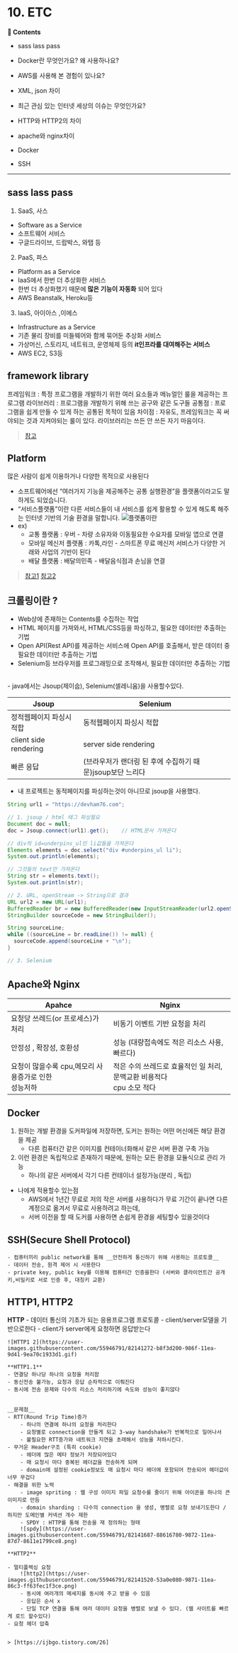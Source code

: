 # 10. ETC
**:book: Contents**

* sass lass pass
* Docker란 무엇인가요? 왜 사용하나요?
* AWS를 사용해 본 경험이 있나요?
* XML, json 차이
* 최근 관심 있는 인터넷 세상의 이슈는 무엇인가요?
* HTTP와 HTTP2의 차이
* apache와 nginx차이

* Docker
* SSH


---

## sass lass pass

1. SaaS, 사스
- Software as a Service
- 소프트웨어 서비스
- 구글드라이브, 드랍박스, 와탭 등

2. PaaS, 파스
- Platform as a Service
- IaaS에서 한번 더 추상화한 서비스
- 한번 더 추상화했기 때문에 __많은 기능이 자동화__ 되어 있다
- AWS Beanstalk, Heroku등

3. IaaS, 아이아스 ,이에스
- Infrastructure as a Service
- 기존 물리 장비를 미들웨어와 함께 묶어둔 추상화 서비스
- 가상머신, 스토리지, 네트워크, 운영체제 등의 __it인프라를 대여해주는 서비스__
- AWS EC2, S3등

## framework library
프레임워크 : 특정 프로그램을 개발하기 위한 여러 요소들과 메뉴얼인 룰을 제공하는 프로그램
라이브러리 : 프로그램을 개발하기 위해 쓰는 공구와 같은 도구들
공통점 : 프로그램을 쉽게 만들 수 있게 하는 공통된 목적이 있음
차이점 : 자유도, 프레임워크는 꼭 써야되는 것과 지켜야되는 룰이 있다. 라이브러리는 쓰든 안 쓰든 자기 마음이다.

> [참고](https://engkimbs.tistory.com/673?category=763578)

## Platform
많은 사람이 쉽게 이용하거나 다양한 목적으로 사용된다
- 소프트웨어에선 “여러가지 기능을 제공해주는 공통 실행환경”을 플랫폼이라고도 말하게도 되었습니다.
- “서비스플랫폼”이란 다른 서비스들이 내 서비스를 쉽게 활용할 수 있게 해도록 해주는 인터넷 기반의 기술 환경을 말합니다.
![플랫폼이란](https://user-images.githubusercontent.com/55946791/82056589-1e738180-96fd-11ea-9668-a1711be664c2.JPG)
- ex)
	- 교통 플랫폼 : 우버 - 차량 소유자와 이동필요한 수요자를 모바일 앱으로 연결
	- 모바일 메신저 플랫폼 : 카톡,라인 - 스마트폰 무료 메신저 서비스가 다양한 거래와 사업의 기반이 된다
	- 배달 플랫폼 : 배달의민족 - 배달음식점과 손님을 연결
>[참고1](https://brunch.co.kr/@xhrkdl2000/3)
>[참고2](https://subokim.wordpress.com/2013/01/31/platform-story/)

## 크롤링이란 ?
- Web상에 존재하는 Contents를 수집하는 작업
- HTML 페이지를 가져와서, HTML/CSS등을 파싱하고, 필요한 데이터만 추출하는 기법
- Open API(Rest API)를 제공하는 서비스에 Open API를 호출해서, 받은 데이터 중 필요한 데이터만 추출하는 기법
- Selenium등 브라우저를 프로그래밍으로 조작해서, 필요한 데이터만 추출하는 기법

<br>
- java에서는 Jsoup(제이숩), Selenium(셀레니움)을 사용할수있다.

|Jsoup|Selenium|
|--|--|
| 정적웹페이지 파싱시 적합 | 동적웹페이지 파싱시 적합|
| client side rendering | server side rendering|
| 빠른 응답 | (브라우저가 랜더링 된 후에 수집하기 때문)jsoup보단 느리다 |

- 내 프로젝트는 동적페이지를 파싱하는것이 아니므로 jsoup을 사용했다.

```java
String url1 = "https://devham76.com";

// 1. jsoup / html 태그 파싱필요
Document doc = null;
doc = Jsoup.connect(url1).get();	// HTML문서 가져온다

// div의 id=underpins_ul인 li값들을 가져온다
Elements elements = doc.select("div #underpins_ul li");
System.out.println(elements);

// 그것들의 text만 가져온다
String str = elements.text();
System.out.println(str);

// 2. URL, openStream -> String으로 결과
URL url2 = new URL(url1);
BufferedReader br = new BufferedReader(new InputStreamReader(url2.openStream()));
StringBuilder sourceCode = new StringBuilder();

String sourceLine;
while ((sourceLine = br.readLine()) != null) {
  sourceCode.append(sourceLine + "\n");
}

// 3. Selenium
```


## Apache와 Nginx

|Apahce | Nginx|
|--|--|
|요청당 쓰레드(or 프로세스)가 처리|비동기 이벤트 기반 요청을 처리 |
|안정성 , 확장성, 호환성 | 성능 (대량접속에도 적은 리소스 사용, 빠르다)|
|요청이 많을수록 cpu,메모리 사용증가로 인한 <br>성능저하|적은 수의 쓰레드로 효율적인 일 처리, 문맥교환 비용적다<br>cpu 소모 적다 |


## Docker
1. 원하는 개발 환경을 도커파일에 저장하면, 도커는 원하는 어떤 머신에든 해당 환경을 제공
	- 다른 컴퓨터간 같은 이미지를 컨테이너화해서 같은 서버 환경 구축 가능
2. 이런 환경은 독립적으로 존재하기 때문에, 원하는 모든 환경을 모듈식으로 관리 가능
	- 하나의 같은 서버에서 각기 다른 컨테이너 설정가능(분리 , 독립)
- 나에게 적용할수 있는점
	- AWS에서 1년간 무료로 저의 작은 서버를 사용하다가 무료 기간이 끝나면 다른 계정으로 옮겨서 무료로 사용하려고 하는데,  
	- 서버 이전을 할 때 도커를 사용하면 손쉽게 환경을 세팅할수 있을것이다


## SSH(Secure Shell Protocol)
	- 컴퓨터끼리 public network를 통해 __안전하게 통신하기 위해 사용하는 프로토콜__
	- 데이터 전송, 원격 제어 시 사용한다
	- private key, public key를 이용해 컴퓨터간 인증을한다 (서버와 클라이언트간 공개키,비밀키로 서로 인증 후, 대칭키 교환)


## HTTP1, HTTP2

**HTTP**
	- 데이터 통신의 기초가 되는 응용프로그램 프로토콜
	- client/server모델을 기반으로한다
	- client가 server에게 요청하면 응답받는다

	![HTTP1 2](https://user-images.githubusercontent.com/55946791/82141272-b8f3d200-986f-11ea-9d41-9ea70c1933d1.gif)

	**HTTP1.1**
	- 연결당 하나당 하나의 요청을 처리함
	- 동신전송 불가능, 요청과 응답 순차적으로 이뤄진다
	- 동시에 전송 문제와 다수의 리소스 처리하기에 속도와 성능이 좋지않다


	__문제점__
	- RTT(Round Trip Time)증가
		- 하나의 연결에 하나의 요청을 처리한다
		- 요청별로 connection을 만들게 되고 3-way handshake가 반복적으로 일어나서
		- 불필요한 RTT증가와 네트워크 지연을 초래해서 성능을 저하시킨다.
	- 무거운 Header구조 (특히 cookie)
		- 헤더에 많은 메타 정보가 저장되어있다
		- 매 요청시 마다 중복된 헤더값을 전송하게 되며
		- domain에 설정된 cookie정보도 매 요청시 마다 헤더에 포함되어 전송되어 헤더값이 너무 무겁다
	- 해결을 위한 노력
		- image spriting : 웹 구성 이미지 파일 요청수를 줄이기 위해 아이콘을 하나의 큰 이미지로 만듬
		- domain sharding : 다수의 connection 을 생성, 병렬로 요청 보내기도한다 / 하지만 도메인별 커넥션 개수 제한
		- SPDY : HTTP를 통해 전송을 재 정의하는 형태
		![spdy](https://user-images.githubusercontent.com/55946791/82141687-88616780-9872-11ea-87d7-8611e1799ce8.png)

	**HTTP2**

	- 멀티플렉싱 요청
		![http2](https://user-images.githubusercontent.com/55946791/82141520-53a0e080-9871-11ea-86c3-ff63fec1f3ce.png)
		- 동시에 여러개의 메세지를 동시에 주고 받을 수 있음
		- 응답은 순서 x
		- 단일 TCP 연결을 통해 여러 데이터 요청을 병렬로 보낼 수 있다. (웹 사이트를 빠르게 로드 할수있다)
	- 요청 헤더 압축


	> [https://ijbgo.tistory.com/26]
